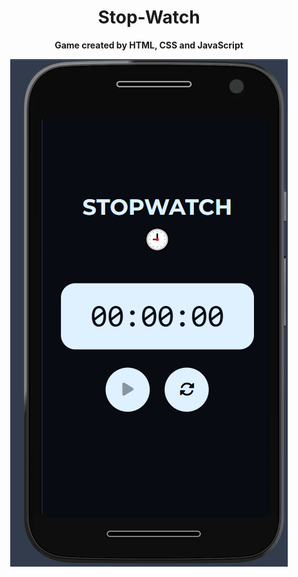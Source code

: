 
<div align="center">

# Stop-Watch 
**Game created by HTML, CSS and JavaScript**

![Stop-Watch](https://github.com/sergioironhacker/Stop-Watch/blob/main/images/imgMain.png)

</div>


